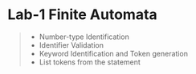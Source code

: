 # Lab-1 Finite Automata
> * Number-type Identification
> * Identifier Validation
> * Keyword Identification and Token generation
> * List tokens from the statement 
